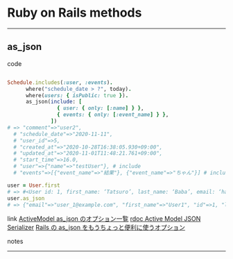 # Ruby on Rails methods

---

## as_json

code

```ruby

Schedule.includes(:user, :events).
      where("schedule_date > ?", today).
      where(users: { isPublic: true }).
      as_json(include: [
                { user: { only: [:name] } },
                { events: { only: [:event_name] } },
              ])
# => "comment"=>"user2",
  # "schedule_date"=>"2020-11-11",
  # "user_id"=>5,
  # "created_at"=>"2020-10-28T16:38:05.930+09:00",
  # "updated_at"=>"2020-11-01T11:48:21.761+09:00",
  # "start_time"=>16.0,
  # "user"=>{"name"=>"testUser"}, # include
  # "events"=>[{"event_name"=>"結果"}, {"event_name"=>"ちゃん"}] # include
```

```ruby
user = User.first
# => #<User id: 1, first_name: ‘Tatsuro’, last_name: ‘Baba’, email: ‘harakirisoul@gmail.com’>
user.as_json
# => {"email"=>"user_1@example.com", "first_name"=>"User1", "id"=>1, "last_name"=>"USER1"}
```

link
[ActiveModel as_json のオプション一覧](https://qiita.com/tmak_tsukamoto/items/b45cdc3ad6a0607534cb)
[rdoc Active Model JSON Serializer](https://api.rubyonrails.org/classes/ActiveModel/Serializers/JSON.html#method-i-as_json)
[Rails の as_json をもうちょっと便利に使うオプション](https://qiita.com/tbaba/items/ea44025b056f708ab0b4)

notes

---
